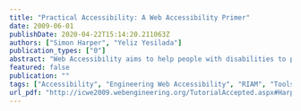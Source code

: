 ```yaml
---
title: "Practical Accessibility: A Web Accessibility Primer"
date: 2009-06-01
publishDate: 2020-04-22T15:14:20.211063Z
authors: ["Simon Harper", "Yeliz Yesilada"]
publication_types: ["0"]
abstract: "Web Accessibility aims to help people with disabilities to perceive, understand, navigate, interact, and contribute to the Web. There are millions of people who have disabilities that affect their use of the Web. Currently most Web sites have accessibility barriers that make it difficult or impossible for many people with disabilities to use these sites. This half day tutorial provides a basic training to enable Web engineers to remove these barriers.  The tutorial is split into two parts of equal theoretical and practical training. In the first part you will learn how to build accessibility into your developments from the outset as part of the general development life-cycle; including understanding current research directions. This will involve lessons in: 'Understanding disability and thinking accessibly'; 'Practical engineering'; 'An Orientation around the Web Content Accessibility Guidelines'; 'Eclipse development Frameworks'; and 'Tools and techniques for accessible development'. In the second part you will learn about accessibility validation and repair as part of the debugging cycle along with new accessibility issues. This will involve lessons in: 'Debugging, validation, repair, and EARL', 'aDesigner and other debugging tools', 'Web 2.0, AJAX, Flash, and ARIA', and 'The Mobile Web and other mainstream technology'."
featured: false
publication: ""
tags: ["Accessibility", "Engineering Web Accessibility", "RIAM", "Tools", "Web Accessibility"]
url_pdf: "http://icwe2009.webengineering.org/TutorialAccepted.aspx#HarperYesilada"
---
```


